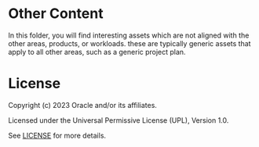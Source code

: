 # Other Content

In this folder, you will find interesting assets which are not aligned with the other areas, products, or workloads. these are typically generic assets that apply to all other areas, such as a generic project plan.

# License

Copyright (c) 2023 Oracle and/or its affiliates.

Licensed under the Universal Permissive License (UPL), Version 1.0.

See [LICENSE](https://github.com/oracle-devrel/technology-engineering/blob/folder-structure/LICENSE) for more details.
